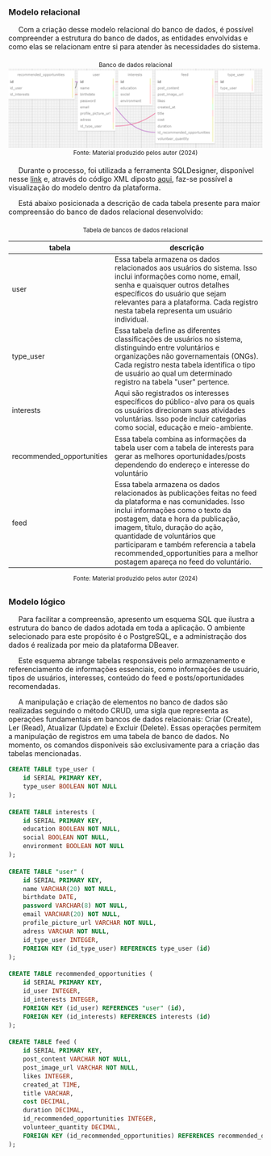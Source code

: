 ### Modelo relacional 

&nbsp;&nbsp;&nbsp;&nbsp; Com a criação desse modelo relacional do banco de dados, é possível compreender a estrutura do banco de dados, as entidades envolvidas e como elas se relacionam entre si para atender às necessidades do sistema.

<div align="center" width="100%">
 <sub>Banco de dados relacional</sub><br>
 
 <img src="./assets/modelo_relacional.png">
<sup>Fonte: Material produzido pelos autor (2024)</sup>
</div>


&nbsp;&nbsp;&nbsp;&nbsp; Durante o processo, foi utilizada a ferramenta SQLDesigner, disponível nesse [link](https://sql.toad.cz/) e, através do código XML diposto [aqui](./documentos/tabela.xml), faz-se possível a visualização do modelo dentro da plataforma.

&nbsp;&nbsp;&nbsp;&nbsp; Está abaixo posicionada a descrição de cada tabela presente para maior compreensão do banco de dados relacional desenvolvido:

<div align="center">
<sub>Tabela de bancos de dados relacional </sub>
</div>

| tabela                        | descrição                                                                                                                                                                                                                                                                   |
| ----------------------------- | --------------------------------------------------------------------------------------------------------------------------------------------------------------------------------------------------------------------------------------------------------------------------- |
| user                         | Essa tabela armazena os dados relacionados aos usuários do sistema. Isso inclui informações como nome, email, senha e quaisquer outros detalhes específicos do usuário que sejam relevantes para a plataforma. Cada registro nesta tabela representa um usuário individual. |
| type_user                    | Essa tabela define as diferentes classificações de usuários no sistema, distinguindo entre voluntários e organizações não governamentais (ONGs). Cada registro nesta tabela identifica o tipo de usuário ao qual um determinado registro na tabela "user" pertence.        |
| interests | Aqui são registrados os interesses específicos do público-alvo para os quais os usuários direcionam suas atividades voluntárias. Isso pode incluir categorias como social, educação e meio-ambiente.                                  |
| recommended_opportunities                 | Essa tabela combina as informações da tabela user com a tabela de interests para gerar as melhores oportunidades/posts dependendo do endereço e interesse do voluntário                                     |
| feed      | Essa tabela armazena os dados relacionados às publicações feitas no feed da plataforma e nas comunidades. Isso inclui informações como o texto da postagem, data e hora da publicação, imagem, título, duração do ação, quantidade de voluntários que participaram e também referencia a tabela recommended_opportunities para a melhor postagem apareça no feed do voluntário.                                                   |

<div align="center">
<sup>Fonte: Material produzido pelos autor (2024)</sup>
</div>

### Modelo lógico 

&nbsp;&nbsp;&nbsp;&nbsp; Para facilitar a compreensão, apresento um esquema SQL que ilustra a estrutura do banco de dados adotada em toda a aplicação. O ambiente selecionado para este propósito é o PostgreSQL, e a administração dos dados é realizada por meio da plataforma DBeaver.

&nbsp;&nbsp;&nbsp;&nbsp; Este esquema abrange tabelas responsáveis pelo armazenamento e referenciamento de informações essenciais, como informações de usuário, tipos de usuários, interesses, conteúdo do feed e posts/oportunidades recomendadas.

&nbsp;&nbsp;&nbsp;&nbsp; A manipulação e criação de elementos no banco de dados são realizadas seguindo o método CRUD, uma sigla que representa as operações fundamentais em bancos de dados relacionais: Criar (Create), Ler (Read), Atualizar (Update) e Excluir (Delete). Essas operações permitem a manipulação de registros em uma tabela de banco de dados. No momento, os comandos disponíveis são exclusivamente para a criação das tabelas mencionadas.

```sql
CREATE TABLE type_user (
    id SERIAL PRIMARY KEY,
    type_user BOOLEAN NOT NULL
);

CREATE TABLE interests (
    id SERIAL PRIMARY KEY,
    education BOOLEAN NOT NULL,
    social BOOLEAN NOT NULL,
    environment BOOLEAN NOT NULL
);

CREATE TABLE "user" (
    id SERIAL PRIMARY KEY,
    name VARCHAR(20) NOT NULL,
    birthdate DATE,
    password VARCHAR(8) NOT NULL,
    email VARCHAR(20) NOT NULL,
    profile_picture_url VARCHAR NOT NULL,
    adress VARCHAR NOT NULL,
    id_type_user INTEGER,
    FOREIGN KEY (id_type_user) REFERENCES type_user (id)
);

CREATE TABLE recommended_opportunities (
    id SERIAL PRIMARY KEY,
    id_user INTEGER,
    id_interests INTEGER,
    FOREIGN KEY (id_user) REFERENCES "user" (id),
    FOREIGN KEY (id_interests) REFERENCES interests (id)
);

CREATE TABLE feed (
    id SERIAL PRIMARY KEY,
    post_content VARCHAR NOT NULL,
    post_image_url VARCHAR NOT NULL,
    likes INTEGER,
    created_at TIME,
    title VARCHAR,
    cost DECIMAL,
    duration DECIMAL,
    id_recommended_opportunities INTEGER,
    volunteer_quantity DECIMAL,
    FOREIGN KEY (id_recommended_opportunities) REFERENCES recommended_opportunities (id)
);
```